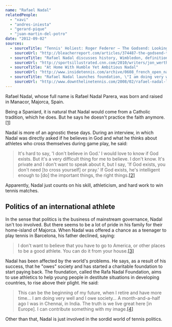 ```yaml
---
name: "Rafael Nadal"
relatedPeople:
  - "xavi"
  - "andres-iniesta"
  - "gerard-pique"
  - "juan-martin-del-potro"
date: "2012-09-02"
sources:
  - sourceTitle: "Tennis' Holiest: Roger Federer – The Godsend: Looking at Some of the Best Roman Catholic Athletes"
    sourceUrl: "http://bleacherreport.com/articles/374487-the-godsend-taking-a-look-at-some-of-the-best-roman-catholic-athletes/page/7"
  - sourceTitle: "Rafael Nadal discusses history, Wimbledon, definition of glory"
    sourceUrl: "http://sportsillustrated.cnn.com/2010/writers/jon_wertheim/07/16/nadal.interview/index.html"
  - sourceTitle: "At Home With Humble Yet Ambitious Nadal"
    sourceUrl: "http://www.insidetennis.com/archive/0608_french_open_nadal.html"
  - sourceTitle: "Rafael Nadal launches foundation, \"I am doing very well and I owe society,\" says Rafa"
    sourceUrl: "http://www.downthelinetennis.com/2008/02/rafael-nadal-launches-foundation-i-am.html"
---
```


Rafael Nadal, whose full name is Rafael Nadal Parera, was born and raised in Manacor, Majorca, Spain.

Being a Spaniard, it is natural that Nadal would come from a Catholic tradition, which he does. But he says he doesn't practice the faith anymore.<a class="source-citation" href="#http://bleacherreport.com/articles/374487-the-godsend-taking-a-look-at-some-of-the-best-roman-catholic-athletes/page/7" title="Tennis&apos; Holiest: Roger Federer – The Godsend: Looking at Some of the Best Roman Catholic Athletes">[1]</a>

Nadal is more of an agnostic these days. During an interview, in which Nadal was directly asked if he believes in God and what he thinks about athletes who cross themselves during game play, he said:

>It's hard to say, 'I don't believe in God.' I would love to know if God exists. But it's a very difficult thing for me to believe. I don't know. It's private and I don't want to speak about it, but I say, 'If God exists, you don't need [to cross yourself] or pray.' If God exists, he's intelligent enough to [do] the important things, the right things.<a class="source-citation" href="#http://sportsillustrated.cnn.com/2010/writers/jon_wertheim/07/16/nadal.interview/index.html" title="Rafael Nadal discusses history, Wimbledon, definition of glory">[2]</a>

Apparently, Nadal just counts on his skill, athleticism, and hard work to win tennis matches.


## Politics of an international athlete

In the sense that politics is the business of mainstream governance, Nadal isn't too involved. But there seems to be a lot of pride in his family for their home-island of Majorca. When Nadal was offered a chance as a teenager to play tennis in Barcelona, his father declined, saying:

>I don't want to believe that you have to go to America, or other places to be a good athlete. You can do it from your house.<a class="source-citation" href="#http://www.insidetennis.com/archive/0608_french_open_nadal.html" title="At Home With Humble Yet Ambitious Nadal">[3]</a>

Nadal has been affected by the world's problems. He says, as a result of his success, that he "owes" society and has started a charitable foundation to start paying back. The foundation, called the Rafa Nadal Foundation, aims to use athletics to help young people in destitute situations in developing countries, to rise above their plight. He said:

>This can be the beginning of my future, when I retire and have more time… I am doing very well and I owe society… A month-and-a-half ago I was in Chennai, in India. The truth is we live great here [in Europe]. I can contribute something with my image.<a class="source-citation" href="#http://www.downthelinetennis.com/2008/02/rafael-nadal-launches-foundation-i-am.html" title="Rafael Nadal launches foundation, &quot;I am doing very well and I owe society,&quot; says Rafa">[4]</a>

Other than that, Nadal is just involved in the sordid world of tennis politics.